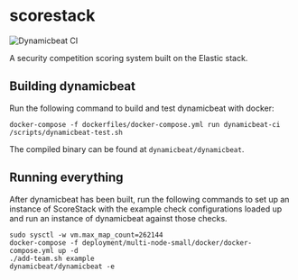 # scorestack

![Dynamicbeat CI](https://github.com/s-newman/scorestack/workflows/Dynamicbeat%20CI/badge.svg)

A security competition scoring system built on the Elastic stack.

## Building dynamicbeat

Run the following command to build and test dynamicbeat with docker:

```shell
docker-compose -f dockerfiles/docker-compose.yml run dynamicbeat-ci /scripts/dynamicbeat-test.sh
```

The compiled binary can be found at `dynamicbeat/dynamicbeat`.

## Running everything

After dynamicbeat has been built, run the following commands to set up an
instance of ScoreStack with the example check configurations loaded up and run
an instance of dynamicbeat against those checks.

```shell
sudo sysctl -w vm.max_map_count=262144
docker-compose -f deployment/multi-node-small/docker/docker-compose.yml up -d
./add-team.sh example
dynamicbeat/dynamicbeat -e
```
